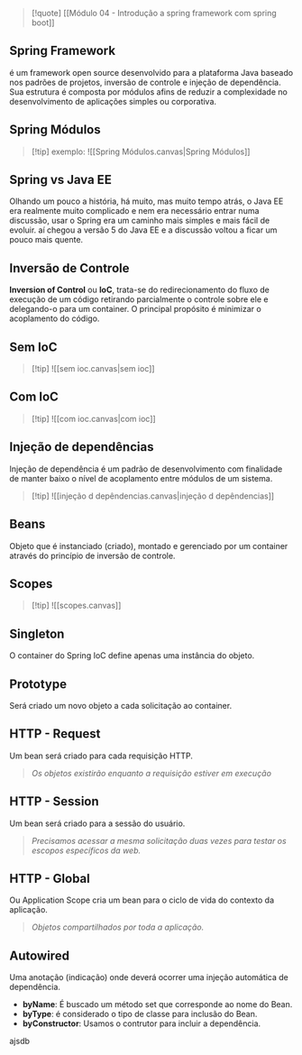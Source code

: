 
> [!quote] [[Módulo 04 - Introdução a spring framework com spring boot]]

## Spring Framework 

é um framework open source desenvolvido para a plataforma Java baseado nos padrões de projetos, inversão de controle e injeção de dependência.
Sua estrutura é composta por módulos afins de reduzir a complexidade no desenvolvimento de aplicações simples ou corporativa.

## Spring Módulos

> [!tip] exemplo: ![[Spring Módulos.canvas|Spring Módulos]]

## Spring vs Java EE

Olhando um pouco a história, há muito, mas muito tempo atrás, o Java EE era realmente muito complicado e nem era necessário entrar numa discussão, usar o Spring era um caminho mais simples e mais fácil de evoluir. aí chegou a versão 5 do Java EE e a discussão voltou a ficar um pouco mais quente.

## Inversão de Controle

**Inversion of Control** ou **IoC**, trata-se do redirecionamento do fluxo de execução de um código retirando parcialmente o controle sobre ele e delegando-o para um container.
O principal propósito é minimizar o acoplamento do código.

## Sem IoC

> [!tip] ![[sem ioc.canvas|sem ioc]]


## Com IoC

> [!tip] ![[com ioc.canvas|com ioc]]


## Injeção de dependências

Injeção de dependência é um padrão de desenvolvimento com finalidade de manter baixo o nível de acoplamento entre módulos de um sistema.

> [!tip] ![[injeção d depêndencias.canvas|injeção d depêndencias]]


## Beans

Objeto que é instanciado (criado), montado e gerenciado por um container através do princípio de inversão de controle.

## Scopes

> [!tip] ![[scopes.canvas]]


## Singleton

O container do Spring IoC define apenas uma instância do objeto.

## Prototype 

Será criado um novo objeto a cada solicitação ao container.

## HTTP - Request

Um bean será criado para cada requisição HTTP.

>_Os objetos existirão enquanto a requisição estiver em execução_

## HTTP - Session

Um bean será criado para a sessão do usuário.

> _Precisamos acessar a mesma solicitação duas vezes para testar os escopos específicos da web._

## HTTP - Global

Ou Application Scope cria um bean para o ciclo de vida do contexto da aplicação.

> _Objetos compartilhados por toda a aplicação._

## Autowired

Uma anotação (indicação) onde deverá ocorrer uma injeção automática de dependência.

- **byName**: É buscado um método set que corresponde ao nome do Bean.
- **byType**: é considerado o tipo de classe para inclusão do Bean.
- **byConstructor**: Usamos o contrutor para incluir a dependência.

ajsdb